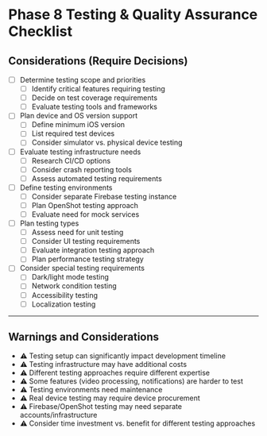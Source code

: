 # Phase 8 Testing & Quality Assurance Checklist

## Considerations (Require Decisions)
- [ ] Determine testing scope and priorities
  - [ ] Identify critical features requiring testing
  - [ ] Decide on test coverage requirements
  - [ ] Evaluate testing tools and frameworks

- [ ] Plan device and OS version support
  - [ ] Define minimum iOS version
  - [ ] List required test devices
  - [ ] Consider simulator vs. physical device testing

- [ ] Evaluate testing infrastructure needs
  - [ ] Research CI/CD options
  - [ ] Consider crash reporting tools
  - [ ] Assess automated testing requirements

- [ ] Define testing environments
  - [ ] Consider separate Firebase testing instance
  - [ ] Plan OpenShot testing approach
  - [ ] Evaluate need for mock services

- [ ] Plan testing types
  - [ ] Assess need for unit testing
  - [ ] Consider UI testing requirements
  - [ ] Evaluate integration testing approach
  - [ ] Plan performance testing strategy

- [ ] Consider special testing requirements
  - [ ] Dark/light mode testing
  - [ ] Network condition testing
  - [ ] Accessibility testing
  - [ ] Localization testing

---

## Warnings and Considerations
- ⚠️ Testing setup can significantly impact development timeline
- ⚠️ Testing infrastructure may have additional costs
- ⚠️ Different testing approaches require different expertise
- ⚠️ Some features (video processing, notifications) are harder to test
- ⚠️ Testing environments need maintenance
- ⚠️ Real device testing may require device procurement
- ⚠️ Firebase/OpenShot testing may need separate accounts/infrastructure
- ⚠️ Consider time investment vs. benefit for different testing approaches 